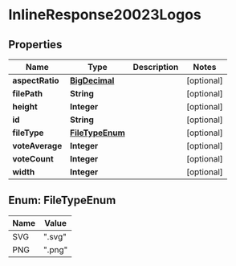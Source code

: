 
# InlineResponse20023Logos

## Properties
Name | Type | Description | Notes
------------ | ------------- | ------------- | -------------
**aspectRatio** | [**BigDecimal**](BigDecimal.md) |  |  [optional]
**filePath** | **String** |  |  [optional]
**height** | **Integer** |  |  [optional]
**id** | **String** |  |  [optional]
**fileType** | [**FileTypeEnum**](#FileTypeEnum) |  |  [optional]
**voteAverage** | **Integer** |  |  [optional]
**voteCount** | **Integer** |  |  [optional]
**width** | **Integer** |  |  [optional]


<a name="FileTypeEnum"></a>
## Enum: FileTypeEnum
Name | Value
---- | -----
SVG | &quot;.svg&quot;
PNG | &quot;.png&quot;




